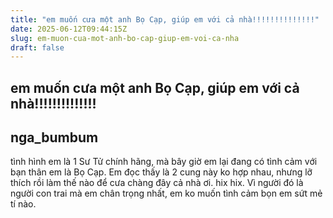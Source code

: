 ```yaml
---
title: "em muốn cưa một anh Bọ Cạp, giúp em với cả nhà!!!!!!!!!!!!!!"
date: 2025-06-12T09:44:15Z
slug: em-muon-cua-mot-anh-bo-cap-giup-em-voi-ca-nha
draft: false
---
```


## em muốn cưa một anh Bọ Cạp, giúp em với cả nhà!!!!!!!!!!!!!!

## nga_bumbum

tình hình em là 1 Sư Tử chính hãng, mà bây giờ em lại đang có tình cảm với bạn thân em là Bọ Cạp. Em đọc thấy là 2 cung này ko hợp nhau, nhưng lỡ thích rồi làm thế nào để cưa chàng đây cả nhà ơi. hix hix. Vì người đó là người con trai mà em chân trọng nhất, em ko muốn tình cảm bọn em sứt mẻ tí nào.